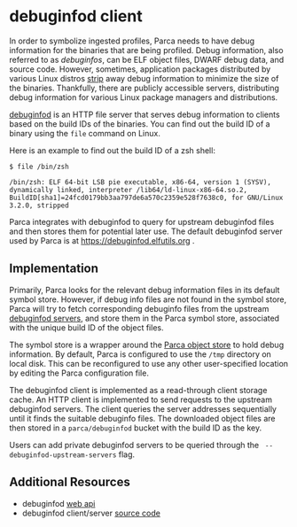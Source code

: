 # debuginfod client

In order to symbolize ingested profiles, Parca needs to have debug information
for the binaries that are being profiled. Debug information, also
referred to as _debuginfos_, can be ELF object files, DWARF debug data, and
source code. However, sometimes, application packages distributed by various Linux
distros [strip](https://man7.org/linux/man-pages/man1/strip.1.html) away debug
information to minimize the size of the binaries. Thankfully, there are publicly accessible
servers, distributing debug information for various Linux package managers and distributions.

[debuginfod](https://www.mankier.com/8/debuginfod) is an HTTP file server that serves debug
information to clients based on the build IDs of the binaries. You can find out the build ID
of a binary using the `file` command on Linux.

Here is an example to find out the build ID of a zsh shell:

```
$ file /bin/zsh

/bin/zsh: ELF 64-bit LSB pie executable, x86-64, version 1 (SYSV), dynamically linked, interpreter /lib64/ld-linux-x86-64.so.2, BuildID[sha1]=24fcd0179bb3aa797de6a570c2359e528f7638c0, for GNU/Linux 3.2.0, stripped
```
Parca integrates with debuginfod to query for upstream debuginfod files and then
stores them for potential later use. The default debuginfod server used by Parca is
at https://debuginfod.elfutils.org .

## Implementation

Primarily, Parca looks for the relevant debug information files in its default
symbol store. However, if debug info files are not found in the symbol store,
Parca will try to fetch corresponding debuginfo files from the upstream
[debuginfod servers](https://sourceware.org/elfutils/Debuginfod.html), and store
them in the Parca symbol store, associated with the unique build ID of the object files.

The symbol store is a wrapper around the [Parca object store](https://www.parca.dev/docs/storage#storing-debug-information)
to hold debug information. By default, Parca is configured to use the `/tmp`
directory on local disk. This can be reconfigured to use any other user-specified
location by editing the Parca configuration file.

The debuginfod client is implemented as a read-through client storage cache.
An HTTP client is implemented to send requests to the upstream debuginfod servers.
The client queries the server addresses sequentially until it finds the suitable
debuginfo files. The downloaded object files are then stored in a `parca/debuginfod`
bucket with the build ID as the key.

Users can add private debuginfod servers to be queried through the
` --debuginfod-upstream-servers` flag.

## Additional Resources

- debuginfod [web api](https://www.mankier.com/8/debuginfod#Webapi)
- debuginfod client/server [source code](https://sourceware.org/git/?p=elfutils.git;a=tree;f=debuginfod;h=066a691bde5a7a21a18173e5c5babfd1838fa6f5;hb=HEAD)
